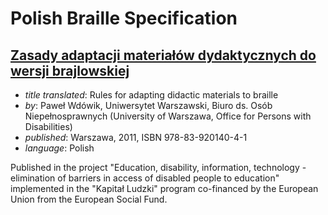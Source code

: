 # Polish Braille Specification

## [Zasady adaptacji materiałów dydaktycznych do wersji brajlowskiej](zasady_adaptacji_materialow_dydaktycznych_do_wersji_brajlowskiej.pdf)

- _title translated_: Rules for adapting didactic materials to braille
- _by_: Paweł Wdówik, Uniwersytet Warszawski, Biuro ds. Osób Niepełnosprawnych (University of Warszawa, Office for Persons with Disabilities)
- _published_: Warszawa, 2011, ISBN 978-83-920140-4-1
- _language_: Polish

Published in the project "Education, disability, information, technology - elimination of barriers in access of disabled people to education" implemented in the "Kapitał Ludzki" program co-financed by the European Union from the European Social Fund.
